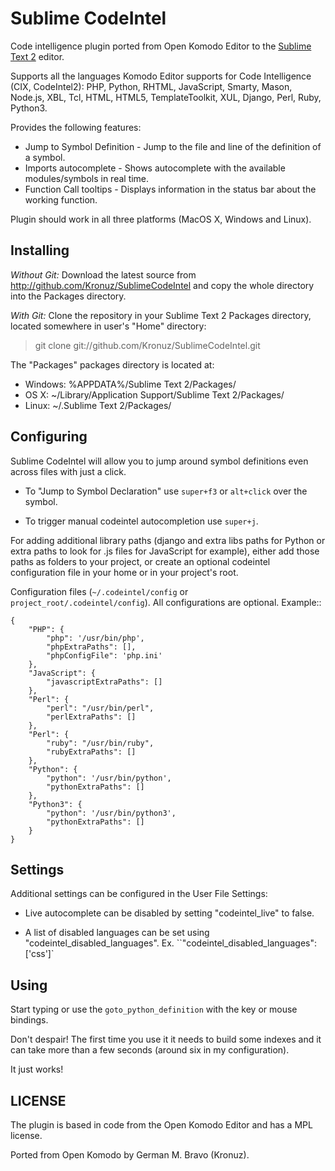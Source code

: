 Sublime CodeIntel
=================

Code intelligence plugin ported from Open Komodo Editor to the [Sublime Text 2](http://sublimetext.com "Sublime Text 2") editor.

Supports all the languages Komodo Editor supports for Code Intelligence (CIX, CodeIntel2):
    PHP, Python, RHTML, JavaScript, Smarty, Mason, Node.js, XBL, Tcl, HTML, HTML5, TemplateToolkit, XUL, Django, Perl, Ruby, Python3.

Provides the following features:

* Jump to Symbol Definition - Jump to the file and line of the definition of a symbol.
* Imports autocomplete - Shows autocomplete with the available modules/symbols in real time.
* Function Call tooltips - Displays information in the status bar about the working function.

Plugin should work in all three platforms (MacOS X, Windows and Linux).


Installing
----------
*Without Git:* Download the latest source from http://github.com/Kronuz/SublimeCodeIntel and copy the whole directory into the Packages directory.

*With Git:* Clone the repository in your Sublime Text 2 Packages directory, located somewhere in user's "Home" directory:

> git clone git://github.com/Kronuz/SublimeCodeIntel.git


The "Packages" packages directory is located at:

* Windows:
    %APPDATA%/Sublime Text 2/Packages/
* OS X:
    ~/Library/Application Support/Sublime Text 2/Packages/
* Linux:
    ~/.Sublime Text 2/Packages/


Configuring
-----------
Sublime CodeIntel will allow you to jump around symbol definitions even across files with just a click.

* To "Jump to Symbol Declaration" use `super+f3` or `alt+click` over the symbol.

* To trigger manual codeintel autocompletion use `super+j`.

For adding additional library paths (django and extra libs paths for Python or extra paths to look for .js files for JavaScript for example), either add those paths as folders to your project, or create an optional codeintel configuration file in your home or in your project's root.

Configuration files (`~/.codeintel/config` or `project_root/.codeintel/config`). All configurations are optional. Example::

    {
        "PHP": {
            "php": '/usr/bin/php',
            "phpExtraPaths": [],
            "phpConfigFile": 'php.ini'
        },
        "JavaScript": {
            "javascriptExtraPaths": []
        },
        "Perl": {
            "perl": "/usr/bin/perl",
            "perlExtraPaths": []
        },
        "Perl": {
            "ruby": "/usr/bin/ruby",
            "rubyExtraPaths": []
        },
        "Python": {
            "python": '/usr/bin/python',
            "pythonExtraPaths": []
        },
        "Python3": {
            "python": '/usr/bin/python3',
            "pythonExtraPaths": []
        }
    }


Settings
--------
Additional settings can be configured in the User File Settings:

* Live autocomplete can be disabled by setting "codeintel_live" to false.

* A list of disabled languages can be set using "codeintel_disabled_languages". Ex. ``"codeintel_disabled_languages": ['css']`


Using
-----
Start typing or use the `goto_python_definition` with the key or mouse bindings.

Don't despair! The first time you use it it needs to build some indexes and it can take more than a few seconds (around six in my configuration).

It just works!


LICENSE
-------
The plugin is based in code from the Open Komodo Editor and has a MPL license.

Ported from Open Komodo by German M. Bravo (Kronuz).
